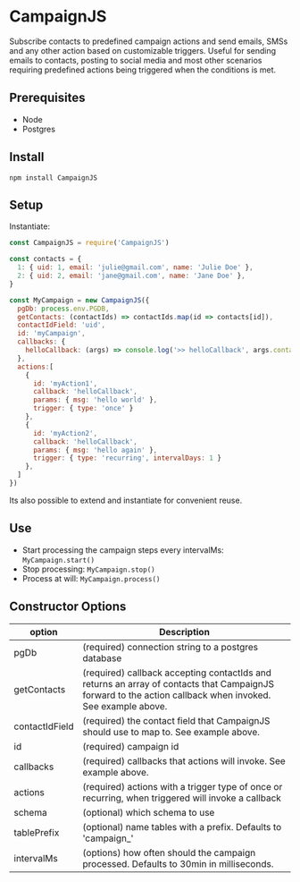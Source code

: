 # CampaignJS
Subscribe contacts to predefined campaign actions and send emails, SMSs and any other action based on customizable triggers. Useful for sending emails to contacts, posting to social media and most other scenarios requiring predefined actions being triggered when the conditions is met.

## Prerequisites
* Node 
* Postgres

## Install
`npm install CampaignJS`

## Setup
Instantiate: 
``` js
const CampaignJS = require('CampaignJS')

const contacts = {
  1: { uid: 1, email: 'julie@gmail.com', name: 'Julie Doe' },
  2: { uid: 2, email: 'jane@gmail.com', name: 'Jane Doe' },
}

const MyCampaign = new CampaignJS({
  pgDb: process.env.PGDB,
  getContacts: (contactIds) => contactIds.map(id => contacts[id]),
  contactIdField: 'uid',
  id: 'myCampaign',
  callbacks: {
    helloCallback: (args) => console.log('>> helloCallback', args.contact.email, args))
  },
  actions:[
    {
      id: 'myAction1',
      callback: 'helloCallback',
      params: { msg: 'hello world' },
      trigger: { type: 'once' }
    },
    {
      id: 'myAction2',
      callback: 'helloCallback',
      params: { msg: 'hello again' },
      trigger: { type: 'recurring', intervalDays: 1 }
    },
  ]
})
```
Its also possible to extend and instantiate for convenient reuse.

## Use
* Start processing the campaign steps every intervalMs: `MyCampaign.start()`
* Stop processing: `MyCampaign.stop()`
* Process at will: `MyCampaign.process()`

## Constructor Options
| option | Description |
| --- | --- |
| pgDb | (required) connection string to a postgres database |
| getContacts | (required) callback accepting contactIds and returns an array of contacts that CampaignJS forward to the action callback when invoked. See example above. |
| contactIdField | (required) the contact field that CampaignJS should use to map to. See example above. |
| id | (required) campaign id |
| callbacks | (required) callbacks that actions will invoke. See example above. |
| actions | (required) actions with a trigger type of once or recurring, when triggered will invoke a callback |
| schema | (optional) which schema to use |
| tablePrefix | (optional) name tables with a prefix. Defaults to 'campaign_' |
| intervalMs | (options) how often should the campaign processed. Defaults to 30min in milliseconds. |
